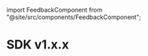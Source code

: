 import FeedbackComponent from "@site/src/components/FeedbackComponent";

# SDK v1.x.x
<FeedbackComponent/>
